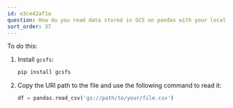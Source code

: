 ```yaml
---
id: e3ce42af1a
question: How do you read data stored in GCS on pandas with your local computer?
sort_order: 37
---
```


To do this:

1. Install `gcsfs`:
   
   ```bash
   pip install gcsfs
   ```

2. Copy the URI path to the file and use the following command to read it:
   
   ```python
   df = pandas.read_csv('gs://path/to/your/file.csv')
   ```